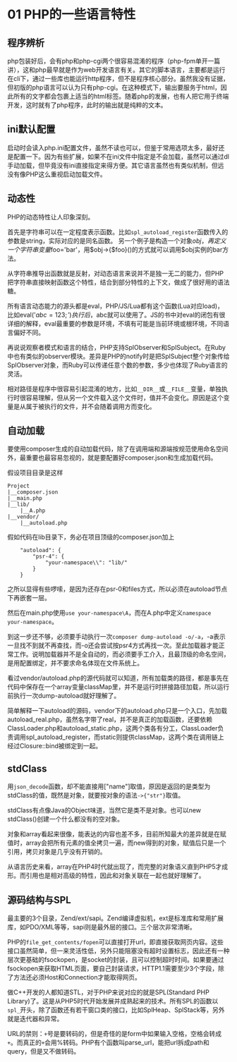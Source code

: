 # 01 PHP的一些语言特性

## 程序辨析

php包装好后，会有php和php-cgi两个很容易混淆的程序（php-fpm单开一篇讲），这和php最早就是作为web开发语言有关。其它的脚本语言，主要都是运行在cli下，通过一些库也能运行http程序，但不是程序核心部分。虽然我没有证据，但初版的php语言可以认为只有php-cgi。在这种模式下，输出要服务于html，因此所有的文字都会包裹上适当的html标签。随着php的发展，也有人把它用于终端开发，这时就有了php程序，此时的输出就是纯粹的文本。

## ini默认配置

启动时会读入php.ini配置文件，虽然不读也可以，但鉴于常用选项太多，最好还是配置一下。因为有些扩展，如果不在ini文件中指定是不会加载，虽然可以通过dl手动加载，但毕竟没有ini直接指定来得方便。其它语言虽然也有类似机制，但远没有像PHP这么重视启动加载文件。

## 动态性

PHP的动态特性让人印象深刻。

首先是字符串可以在一定程度表示函数。比如`spl_autoload_register`函数传入的参数是string，实际对应的是同名函数。
另一个例子是构造一个对象$obj，再定义一个字符串变量$foo='bar'，用$obj->{$foo}()的方式就可以调用$obj实例的bar方法。

从字符串推导出函数就是反射，对动态语言来说并不是独一无二的能力，但PHP把字符串直接映射函数这个特性，结合到部分特性的上下文，做成了很好用的语法糖。

所有语言动态能力的源头都是eval，PHP/JS/Lua都有这个函数(Lua对应load)，比如eval('$abc=123;')执行后，$abc就可以使用了。JS的书中对eval的闭包有很详细的解释，eval最重要的参数是环境，不填有可能是当前环境或根环境，不同语言偏好不同。

再说说观察者模式和语言的结合，PHP支持SplObserver和SplSubject。在Ruby中也有类似的observer模块。差异是PHP的notify时是把SplSubject整个对象传给SplObserver对象，而Ruby可以传递任意个数的参数，多少也体现了Ruby语言的灵活。

相对路径是程序中很容易引起混淆的地方，比如`__DIR__`或`__FILE__`变量，单独执行时很容易理解，但从另一个文件载入这个文件时，值并不会变化。原因是这个变量是从属于被执行的文件，并不会随着调用方而变化。

## 自动加载

要使用composer生成的自动加载代码，除了在调用端和源端按规范使用命名空间外，最重要也最容易忽视的，就是要配置好composer.json和生成加载代码。

假设项目目录是这样
```
Project
|__composer.json
|__main.php
|__lib/
    |__A.php
|__vendor/
    |__autoload.php
```

假如代码在lib目录下，务必在项目顶级的composer.json加上
```
    "autoload": {
        "psr-4": {
            "your-namespace\\": "lib/"
        }
    }
```
之所以显得有些啰嗦，是因为还存在psr-0和files方式，所以必须在autoload节点下再嵌套一层。

然后在main.php使用`use your-namespace\A`，而在A.php中定义`namespace your-namespace`。

到这一步还不够，必须要手动执行一次`composer dump-autoload -o/-a`，-a表示一旦找不到就不再查找，而-o还会尝试按psr4方式再找一次。至此加载器才能正常工作。说明加载器并不是全自动的，而必须要手工介入，且最顶级的命名空间，是用配置绑定，并不要求命名体现在文件系统上。

看过vendor/autoload.php的源代码就可以知道，所有加载类的路径，都是事先在代码中保存在一个array变量classMap里，并不是运行时拼接路径加载，所以运行前执行一次dump-autoload就好理解了。

简单解释一下autoload的源码，vendor下的autoload.php只是一个入口，先加载autoload\_real.php，虽然名字带了real，并不是真正的加载函数，还要依赖ClassLoader.php和autoload\_static.php，这两个类各有分工，ClassLoader负责调用spl_autoload_register，而static则提供classMap，这两个类在调用链上经过Closure::bind被绑定到一起。

## stdClass

用`json_decode`函数，却不能直接用["name"]取值，原因是返回的是类型为stdClass的值，既然是对象，就要按对象的语法`->{"str"}`取值。

stdClass有点像Java的Object味道，当然它是类不是对象。也可以new stdClass()创建一个什么都没有的空对象。

对象和array看起来很像，能表达的内容也差不多，目前所知最大的差异就是在赋值时，array会把所有元素的值全拷贝一遍，而new得到的对象，赋值后只是一个引用，拷贝对象是几乎没有开销的。

从语言历史来看，array在PHP4时代就出现了，而完整的对象语义直到PHP5才成形。而引用也是相对高级的特性，因此和对象关联在一起也就好理解了。

## 源码结构与SPL

最主要的3个目录，Zend/ext/sapi。Zend编译虚拟机，ext是标准库和常用扩展库，如PDO/XML等等，sapi则是最外层的接口。三个层次非常清晰。

PHP的`file_get_contents/fopen`可以直接打开url，即直接获取网页内容。这些接口虽然简单，但一来灵活性低，另外只能阻塞没有超时设置标志，因此还有一种层次更基础的fsockopen，是socket的封装，且可以控制超时时间。如果要通过fsockopen来获取HTML页面，要自己封装请求，HTTP1.1需要至少3个字段，除了方法还必须Host和Connection才能取得网页。

做C++开发的人都知道STL，对于PHP来说对应的就是SPL(Standard PHP Library)了。这是从PHP5时代开始发展并成熟起来的技术。所有SPL的函数以`spl_`开头，除了函数还有若干窗口类的接口，比如SplHeap、SplStack等，另外就是迭代器和异常。

URL的禁则：`+`号是要转码的，但是奇怪的是form中如果输入空格，空格会转成`+`。而真正的`+`会用%转码。PHP有个函数叫parse_url，能把url拆成path和query，但是又不做转码。